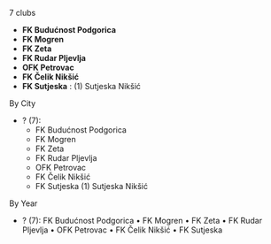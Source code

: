 7 clubs

- **FK Budućnost Podgorica**
- **FK Mogren**
- **FK Zeta**
- **FK Rudar Pljevlja**
- **OFK Petrovac**
- **FK Čelik Nikšić**
- **FK Sutjeska** : (1) Sutjeska Nikšić




By City

- ? (7): 
  - FK Budućnost Podgorica 
  - FK Mogren 
  - FK Zeta 
  - FK Rudar Pljevlja 
  - OFK Petrovac 
  - FK Čelik Nikšić 
  - FK Sutjeska  (1) Sutjeska Nikšić




By Year

- ? (7):   FK Budućnost Podgorica • FK Mogren • FK Zeta • FK Rudar Pljevlja • OFK Petrovac • FK Čelik Nikšić • FK Sutjeska




